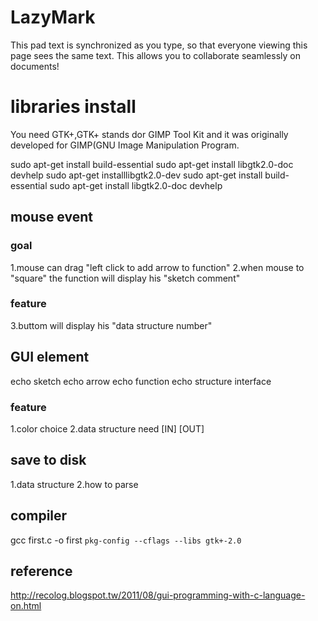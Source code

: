 # LazyMark
This pad text is synchronized as you type, so that everyone viewing this page sees the same text.  This allows you to collaborate seamlessly on documents!

# libraries install
You need GTK+,GTK+ stands dor GIMP Tool Kit and it was originally developed
for GIMP(GNU Image Manipulation Program.

sudo apt-get install build-essential
sudo apt-get install libgtk2.0-doc devhelp
sudo apt-get installlibgtk2.0-dev
sudo apt-get install build-essential
sudo apt-get install libgtk2.0-doc devhelp

## mouse event
### goal
1.mouse can drag "left click to add arrow to function"
2.when mouse to "square" the function will display his "sketch comment"
### feature
3.buttom will display his "data structure number"

## GUI element
echo sketch
echo arrow
echo function
echo structure interface
### feature
1.color choice
2.data structure need [IN] [OUT]

## save to disk
1.data structure
2.how to parse

## compiler
gcc first.c -o first `pkg-config --cflags --libs gtk+-2.0`

## reference
http://recolog.blogspot.tw/2011/08/gui-programming-with-c-language-on.html

